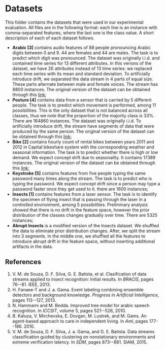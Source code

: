 # Datasets

This folder contains the datasets that were used in our experimental evaluation.
All files are in the following format: each line is an instance with comma-separated features, where the last one is the class value.
A short description of each of each dataset follows.

- **Arabic \[3\]** contains audio features of 88 people pronouncing Arabic digits between 0 and 9. 44 are females and 44 are males.
The task is to predict which digit was pronounced. The dataset was originally i.i.d. and contained time series for 13 different attributes. In this verions of the dataset, we have 26 attributes instead of 13 time series: we replaced each time series with its mean and standard deviation. To artificially introduce drift, we separated the data stream in 4 parts of equal size.
These parts alternate between male and female voices. The stream has 8800 instances.
The original version of the dataset can be obtained through this [link](https://archive.ics.uci.edu/ml/datasets/Spoken+Arabic+Digit);
- **Posture \[4\]** contains data from a sensor that is carried by 5 different people. The task is to predict which movement is performed, among 11 possibilities.
This is the only dataset that is not balanced across all classes, thus we note that the proportion of the majority class is 33%. There are 164860 instances.
The dataset was originally i.i.d. To artificially introduce drift, the stream have segments of data that were produced by the same person.
The original version of the dataset can be obtained through this [link](https://archive.ics.uci.edu/ml/datasets/Localization+Data+for+Person+Activity);
- **Bike \[2\]** contains hourly count of rental bikes between years 2011 and 2012 in Capital bikeshare system with the corresponding weather and seasonal information.
The task is to predict whether there is high or low demand. We expect concept drift due to seasonality. It contains 17389 instances.
The original version of the dataset can be obtained through this [link](https://archive.ics.uci.edu/ml/datasets/Bike+Sharing+Dataset);
- **Keystroke \[5\]** contains features from five people typing the same password many times along the stream.
The task is to predict who is typing the password.
We expect concept drift since a person may type a password faster once they get used to it. there are 1600 instances;
- **Insects \[1\]** contains features from a laser sensor. The task is to identify the specimen of flying insect that is passing through the laser in a controlled environment,
among 5 possibilities.
Preliminary analysis showed that there is no drift in the feature space, however the prior distribution of the classes changes gradually over time. There are 5325 instances;
- **Abrupt Insects** is a modified version of the Insects dataset.
We shuffled the data to eliminate prior distribution changes.
After, we split the stream into $3$ segments. In the middle one, we shuffled all the features to introduce abrupt drift in the feature space, without inserting additional artifacts in the data.

## References

1. V. M. de Souza, D. F. Silva, G. E. Batista, et al. Clasification of data streams applied to insect recognition: Initial results. In _BRACIS_, pages 76--81. IEEE, 2013.
2. H. Fanaee-T and J. a. Gama. Event labeling combining ensemble detectors and background knowledge. _Progress in Artificial Intelligence_, pages 113--127, 2013.
3. N. Hammami and M. Bedda. Improved tree model for arabic speech recognition. In _ICCSIT_, volume 5, pages 521--526, 2010.
4. B. Kaluza, V. Mirchevska, E. Dovgan, M. Lustrek, and M. Gams. An agent-based approach to care in independent living. In _Aml_, pages 177--186. 2010.
5. V. M. de Souza, D. F. Silva, J. a. Gama, and G. E. Batista. Data streams classification guided by clustering on nonstationary environments and extreme verification latency. In _SDM_, pages 873--881. SIAM, 2015.
